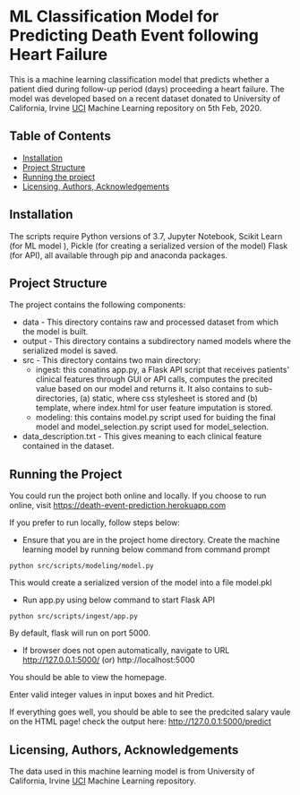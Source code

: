 # ML Classification Model for Predicting Death Event following Heart Failure

This is a machine learning classification model that predicts whether a patient died during follow-up period (days) proceeding a heart failure. The model was developed based on a recent dataset donated to University of California, Irvine [UCI](https://archive.ics.uci.edu/ml/datasets/Heart+failure+clinical+records) Machine Learning repository on 5th Feb, 2020.

## Table of Contents
* [Installation](#Installation)
* [Project Structure](#Structure)
* [Running the project](#Running)
* [Licensing, Authors, Acknowledgements](#Licensing)

## Installation <a name="Installation"></a>
The scripts require Python versions of 3.7, Jupyter Notebook, Scikit Learn (for ML model ), Pickle (for creating a serialized version of the model) Flask (for API), all available through pip and anaconda packages.

## Project Structure <a name="Structure"></a>
The project contains the following components:
* data - This directory contains raw and processed dataset from which the model is built.
* output - This directory contains a subdirectory named models where the serialized model is saved.
* src - This directory contains two main directory:
  * ingest: this conatins app.py, a Flask API script that receives patients' clinical features through GUI or API calls, computes the precited value based on our model and           returns it. It also contains to sub-directories, (a) static, where css stylesheet is stored and (b) template, where index.html for user feature imputation is stored.
  * modeling: this contains model.py script used for buiding the final model and model_selection.py script used for model_selection.
* data_description.txt - This gives meaning to each clinical feature contained in the dataset.

## Running the Project <a name="Running"></a>
You could run the project both online and locally. If you choose to run online, visit https://death-event-prediction.herokuapp.com

If you prefer to run locally, follow steps below:

* Ensure that you are in the project home directory. Create the machine learning model by running below command from command prompt
```
python src/scripts/modeling/model.py
```
This would create a serialized version of the model into a file model.pkl

* Run app.py using below command to start Flask API
```
python src/scripts/ingest/app.py
```
By default, flask will run on port 5000.

* If browser does not open automatically, navigate to URL http://127.0.0.1:5000/ (or) http://localhost:5000

You should be able to view the homepage.

Enter valid integer values in input boxes and hit Predict.

If everything goes well, you should  be able to see the predcited salary vaule on the HTML page!
check the output here: http://127.0.0.1:5000/predict

## Licensing, Authors, Acknowledgements <a name="Licensing"></a>
The data used in this machine learning model is from University of California, Irvine [UCI](https://archive.ics.uci.edu/ml/datasets/Heart+failure+clinical+records) Machine Learning repository.
